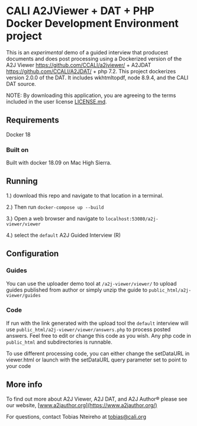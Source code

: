 # CALI A2JViewer + DAT + PHP Docker Development Environment project
This is an *experimental* demo of a guided interview that producest documents and does post processing using a Dockerized version of the A2J Viewer https://github.com/CCALI/a2jviewer/ + A2JDAT
https://github.com/CCALI/A2JDAT/ + php 7.2. This project dockerizes version 2.0.0 of the DAT.  It includes wkhtmltopdf, node 8.9.4, and the CALI DAT source.

NOTE: By downloading this application, you are agreeing to the terms included in the user license [LICENSE.md](https://github.com/CCALI/A2JDAT/blob/master/LICENSE.md).

## Requirements
Docker 18

### Built on
Built with docker 18.09 on Mac High Sierra.

## Running
1.) download this repo and navigate to that location in a terminal.

2.) Then run `docker-compose up --build`

3.) Open a web browser and navigate to `localhost:53080/a2j-viewer/viewer`

4.) select the `default` A2J Guided Interview (R)

## Configuration

### Guides
You can use the uploader demo tool at `/a2j-viewer/viewer/` to upload guides published from author or simply unzip the guide to `public_html/a2j-viewer/guides`

### Code
If run with the link generated with the upload tool the `default` interview will use `public_html/a2j-viewer/viewer/answers.php` to process posted answers. Feel free to edit or change this code as you wish. Any php code in `public_html` and subdirectories is runnable.

To use different processing code, you can either change the setDataURL in viewer.html or launch with the setDataURL query parameter set to point to your code

## More info

To find out more about A2J Viewer, A2J DAT, and A2J Author® please see our website, [www.a2jauthor.org](https://www.a2jauthor.org/)

For questions, contact Tobias Nteireho at tobias@cali.org
